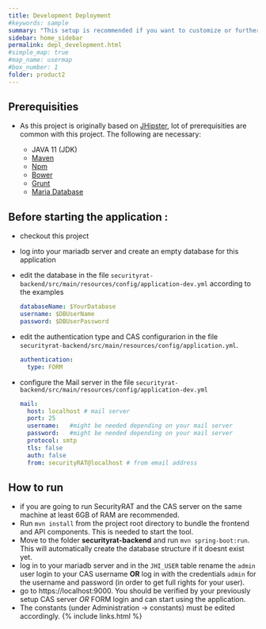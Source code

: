 ```yaml
---
title: Development Deployment
#keywords: sample
summary: "This setup is recommended if you want to customize or further develop the SecurityRAT tool."
sidebar: home_sidebar
permalink: depl_development.html
#simple_map: true
#map_name: usermap
#box_number: 1
folder: product2
---
```




## Prerequisities

* As this project is originally based on [JHipster](http://jhipster.github.io/), lot of prerequisities are common with this project. The following are necessary:

  * JAVA 11 (JDK)
  * [Maven](https://maven.apache.org/)
  * [Npm](https://www.npmjs.com)
  * [Bower](http://bower.io/)
  * [Grunt](http://gruntjs.com/)
  * [Maria Database](https://mariadb.org/)

## Before starting the application :

* checkout this project
* log into your mariadb server and create an empty database for this application
* edit the database in the file `securityrat-backend/src/main/resources/config/application-dev.yml` according to the examples

  ```yaml
  databaseName: $YourDatabase
  username: $DBUserName
  password: $DBUserPassword
  ```

* edit the authentication type and CAS configurarion in the file `securityrat-backend/src/main/resources/config/application.yml`.

  ```yaml
  authentication:
    type: FORM
  ```

* configure the Mail server in the file `securityrat-backend/src/main/resources/config/application-dev.yml`

  ```yaml
  mail:
    host: localhost # mail server
    port: 25
    username:	#might be needed depending on your mail server
    password:	#might be needed depending on your mail server
    protocol: smtp
    tls: false
    auth: false
    from: securityRAT@localhost # from email address
  ```

## How to run

* if you are going to run SecurityRAT and the CAS server on the same machine at least 6GB of RAM are recommended.
* Run `mvn install` from the project root directory to bundle the frontend and API components. This is needed to start the tool.
* Move to the folder **securityrat-backend** and run `mvn spring-boot:run`. This will automatically create the database structure if it doesnt exist yet.
* log in to your mariadb server and in the `JHI_USER` table rename the `admin` user login to your CAS username **OR** log in with the credentials `admin` for the username and password (in order to get full rights for your user).
* go to https://localhost:9000. You should be verified by your previously setup CAS server *OR* FORM login and can start using the application.
* The constants (under Administration -> constants) must be edited accordingly.
{% include links.html %}
